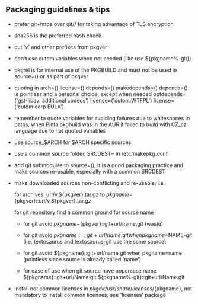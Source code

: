 ## Packaging guidelines & tips

* prefer git+https over git// for taking advantage of TLS encryption

* sha256 is the preferred hash check

* cut 'v' and other prefixes from pkgver

* don't use cutom variables when not needed (like use ${pkgname%-git})

* pkgrel is for internal use of the PKGBUILD and must not be used in source=() or as part of pkgver

* quoting in arch=() license=() depends=() makedepends=() depends=() is pointless and a personal choice,
except when needed
optdepends=('gst-libav: additional codecs') license=('cutom:WTFPL') license=('cutom:corp EULA')

* remember to quote variables for avoiding failures due to whitesapces in paths, 
when Pinta pkgbuild was in the AUR it failed to build with CZ_cz language due to not quoted variables

* use source_$ARCH for $ARCH specific sources

* use a common source folder, SRCDEST= in /etc/makepkg.conf

* add git submodules to source=(), it is a good packaging practice and make sources re-usable, especially with a common SRCDEST

* make downloaded sources non-conflicting and re-usable, i.e.

  for archives: url/v.${pkgver}.tar.gz to ${pkgname}-${pkgver}::url/v.${pkgver}.tar.gz

  for git repository find a common ground for source name

    + for git avoid ${pkgname}-${pkgver}::git+url/name.git (waste)

    + for git avoid ${pkgname}::git+url/name.git when pkgname=$NAME-git (i.e. textosaurus and textosaurus-git use the same source)

    + for git avoid ${pkgname}::git+url/name.git when pkgname=name (pointless since source is already called 'name')

    + for ease of use when git source have uppercase name ${pkgname}::git+url/Name.git ${pkgname%-git}::git+url/Name.git

* install not common licenses in ${pkgdir}/usr/share/licenses/${pkgname}, not mandatory to install common licenses; see 'licenses' package
  
 




